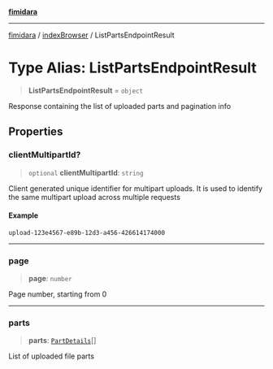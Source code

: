 [**fimidara**](../../README.md)

***

[fimidara](../../modules.md) / [indexBrowser](../README.md) / ListPartsEndpointResult

# Type Alias: ListPartsEndpointResult

> **ListPartsEndpointResult** = `object`

Response containing the list of uploaded parts and pagination info

## Properties

### clientMultipartId?

> `optional` **clientMultipartId**: `string`

Client generated unique identifier for multipart uploads. It is used to identify the same multipart upload across multiple requests

#### Example

```
upload-123e4567-e89b-12d3-a456-426614174000
```

***

### page

> **page**: `number`

Page number, starting from 0

***

### parts

> **parts**: [`PartDetails`](PartDetails.md)[]

List of uploaded file parts
